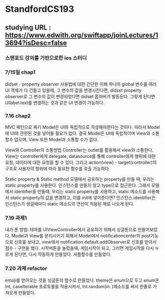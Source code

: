 # StandfordCS193

## studying URL : https://www.edwith.org/swiftapp/joinLectures/13694?isDesc=false

### 스탠포드 강의를 기반으로한 ios 스터디

### 7/15일 chap1
didset - property observer 사용법에 대한 간단한 이해
하나의 global 변수를 여러 UI 객체가 다 건들고 있을때, 그 변수의 값을 변경시킨다면, didset property observer로 그 변수의 값이 변경되었다면 didset 옵저버가 발동된다. 그렇게 된다면 UIlabel.text를 변경하는 것과 같은 UI 변경이 가능하다.

### 7.16 chap2
MVC 패턴으로 짜기
Model은 UI와 독립적으로 작성해야한다는 것이다. 따라서 Model에 UI와 관련된 것을 넣어둘 필요가 없다. 결국 Model은 UI에 독립적이며 View와 소통할수 없으며, View 또한 Model과 소통할 수가 없다.

View와 Controller의 소통방법
Controller는 outlet를 활용해서 view와 소통한다. 
View는 controller에게 delegate, datasource를 통해 controller에게 행위에 대한 요청, 데이터에 대한 요청을 할 수 있다. 그리고 action(view) - target(controller)의 구조로 사용자의 행위에 따라 필요한 함수를 호출 가능하다.

Static property & Static method
모델에서 공유하는 property를 만들 때, 우리는 static property를 사용한다. 인스턴스를 만들지 않고 type으로 접근한다. 그래서 모델에서 identifier을 만들때, 우리는 static property를 사용하고, static 메소드를 사용해서 static property의 값을 변경하고, 이를 init에 넣어준다면? 인스턴스.identifier은 인스턴스가 생길때마다 static 메소드의 연산이 적용된 채로 나오게 된다.

### 7.19 과제1
내가 푼 방법:
테마를 UIViewController에서 공유하기 위해서 싱글톤으로 만들어보았다.
Model과 View를 분리시키기 위해서 Model에서 notificationcenter의 post기능으로 신호를 보내고, view에서 notification.default.addObserver로 신호를 받아서 점수 - 구현을 했다.
시작버튼을 눌렀을때, 게임시작이 되고, 그러면 게임시작을 다시 누르게 된다면, 다시 작동하게 만들었다.
셔플함수를 만들었다.

### 7.20 과제 refactor
emoji를 받아오는 것을 싱글톤의 함수로 만들었다.
theme은 enum으로 두고 enum은 Int, caseIterable 프로토콜을 적용시켜서, Int.random(in: )메소드를 써서 한줄로 가져오게 만들었다.

